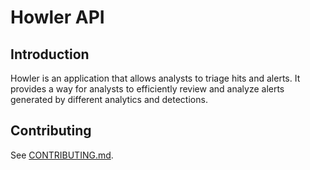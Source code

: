 # Howler API

## Introduction

Howler is an application that allows analysts to triage hits and alerts. It provides a way for analysts to efficiently review and analyze alerts generated by different analytics and detections.

## Contributing

See [CONTRIBUTING.md](doc/CONTRIBUTING.md).
